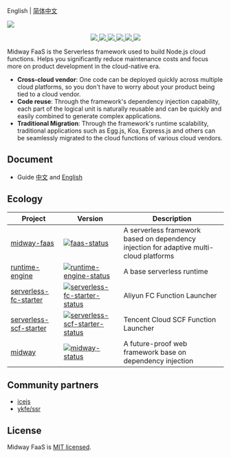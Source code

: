 English | [简体中文](./README.md)


![](https://img.alicdn.com/tfs/TB1HdniCSf2gK0jSZFPXXXsopXa-1000-353.png)

<p align="center">
  <a href="https://www.npmjs.com/package/@midwayjs/faas" alt="npm version">
    <img src="https://img.shields.io/npm/v/@midwayjs/faas.svg?style=flat" />
  </a>
  <a href="./LICENSE" alt="GitHub license">
    <img src="https://img.shields.io/badge/license-MIT-blue.svg" />
  </a>
  <a href="https://github.com/midwayjs/midway-serverless/actions?query=workflow%3A%22Node.js+CI%22" alt="Node.js CI">
    <img src="https://img.shields.io/badge/Node.js%20CI-passing-brightgreen" />
  </a>
  <a href="https://github.com/midwayjs/midway-serverless" alt="Activity">
    <img src="https://img.shields.io/github/commit-activity/m/midwayjs/midway-faas" />
  </a>
  <a href="https://github.com/midwayjs/midway-serverless/graphs/contributors" alt="Contributors">
    <img src="https://img.shields.io/github/contributors/midwayjs/midway-faas" />
  </a>
  <a href="https://gitpod.io/#https://github.com/midwayjs/midway-serverless" alt="Gitpod Ready-to-Code">
    <img src="https://img.shields.io/badge/Gitpod-Ready--to--Code-blue?logo=gitpod" />
  </a>
</p>

Midway FaaS is the Serverless framework used to build Node.js cloud functions. Helps you significantly reduce maintenance costs and focus more on product development in the cloud-native era.

- **Cross-cloud vendor**: One code can be deployed quickly across multiple cloud platforms, so you don't have to worry about your product being tied to a cloud vendor.
- **Code reuse**: Through the framework's dependency injection capability, each part of the logical unit is naturally reusable and can be quickly and easily combined to generate complex applications.
- **Traditional Migration**: Through the framework's runtime scalability, traditional applications such as Egg.js, Koa, Express.js and others can be seamlessly migrated to the cloud functions of various cloud vendors.

## Document

- Guide [中文](https://www.yuque.com/midwayjs/faas) and [English](https://www.yuque.com/midwayjs/faas/quick_start?translate=en)

## Ecology

|    Project         |    Version                                |   Description       |
|----------------|-----------------------------------------|-----------|
| [midway-faas] | [![faas-status]][faas-package] |A serverless framework based on dependency injection for adaptive multi-cloud platforms|
| [runtime-engine] | [![runtime-engine-status]][runtime-engine-package] |A base serverless runtime|
| [serverless-fc-starter] | [![serverless-fc-starter-status]][serverless-fc-starter-package] |Aliyun FC Function Launcher|
| [serverless-scf-starter] | [![serverless-scf-starter-status]][serverless-scf-starter-package] |Tencent Cloud SCF Function Launcher|
| [midway] | [![midway-status]][midway-package] |A future-proof web framework base on dependency injection |


[midway-faas]: https://github.com/midwayjs/midway-serverless
[midway]: https://github.com/midwayjs/midway
[runtime-engine]: https://github.com/midwayjs/midway-serverless/tree/master/packages/runtime-engine
[faas-cli]: https://github.com/midwayjs/midway-serverless/tree/master/packages/faas-cli
[serverless-fc-starter]: https://github.com/midwayjs/midway-serverless/tree/master/packages/serverless-fc-starter
[serverless-scf-starter]: https://github.com/midwayjs/midway-serverless/tree/master/packages/serverless-scf-starter

[faas-status]: https://img.shields.io/npm/v/@midwayjs/faas.svg
[midway-status]: https://img.shields.io/npm/v/midway.svg
[runtime-engine-status]: https://img.shields.io/npm/v/@midwayjs/runtime-engine.svg
[serverless-fc-starter-status]: https://img.shields.io/npm/v/@midwayjs/runtime-engine.svg
[serverless-scf-starter-status]: https://img.shields.io/npm/v/@midwayjs/runtime-engine.svg

[faas-package]: https://npmjs.com/package/@midwayjs/faas
[midway-package]: https://npmjs.com/package/midway
[runtime-engine-package]: https://npmjs.com/package/@midwayjs/runtime-engine
[serverless-fc-starter-package]: https://npmjs.com/package/@midwayjs/serverless-fc-starter
[serverless-scf-starter-package]: https://npmjs.com/package/@midwayjs/serverless-scf-starter

## Community partners

- [icejs](https://ice.work/)
- [ykfe/ssr](https://github.com/ykfe/ssr/)

## License

Midway FaaS is [MIT licensed](./LICENSE).
